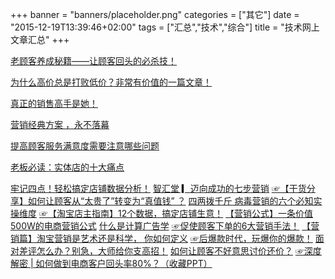 +++
banner = "banners/placeholder.png"
categories = ["其它"]
date = "2015-12-19T13:39:46+02:00"
tags = ["汇总","技术","综合"]
title = "技术网上文章汇总"
+++

    
[老顾客养成秘籍——让顾客回头的必杀技！](https://mp.weixin.qq.com/s?__biz=MjM5MDc1NDkyMA==&mid=203973763&idx=3&sn=133f81aea7b98f15a744d086d82070af&key=41ecb04b05111003c5f0d22c87568c1329ef241a2b9f8f8677bf0177abded881583313838c00dc73dc20e99a056aac7f&ascene=0&uin=MTM0ODQyNTk1&devicetype=iMac+MacBookAir7%2C1+OSX+OSX+10.10.5+build(14F1021)&version=11020201&pass_ticket=OUgFBuA2yqcV7ExJVNrQtm5NukTejEXnNHTun2M8jg8%3D)

[为什么高价总是打败低价？非常有价值的一篇文章！](https://mp.weixin.qq.com/s?__biz=MjM5MzA3NjU2MA==&mid=204475040&idx=5&sn=9bcb6917a172c59a634d7718c9091365&key=41ecb04b051110030ca414e151ca344b75242690599d3224682fc34dbe460986b0089d89bffbcd45be9048e461569e82&ascene=0&uin=MTM0ODQyNTk1&devicetype=iMac+MacBookAir7%2C1+OSX+OSX+10.10.5+build(14F1021)&version=11020201&pass_ticket=OUgFBuA2yqcV7ExJVNrQtm5NukTejEXnNHTun2M8jg8%3D)

[真正的销售高手是她！](https://mp.weixin.qq.com/s?__biz=MjM5Mzk5NjI4MA==&mid=207567598&idx=2&sn=76b2d269f49d080095e58b346460d999&scene=2&key=41ecb04b0511100388cd21a17b760045d3b341e8b200f28f6b2dce02f78a09e7cd110081b89188ff9829366056dac128&ascene=0&uin=MTM0ODQyNTk1&devicetype=iMac+MacBookAir7%2C1+OSX+OSX+10.10.5+build(14F1021)&version=11020201&pass_ticket=OUgFBuA2yqcV7ExJVNrQtm5NukTejEXnNHTun2M8jg8%3D)

[营销经典方案 ，永不落幕](https://mp.weixin.qq.com/s?__biz=MjM5NTE1Nzg4Mg==&mid=205431941&idx=8&sn=434a47dbf62b690cc2bcc2efb412e56f&key=41ecb04b051110030b047f2c76a6b49b14bdc1c08c9606ac367bcd47c05244fe6033170a3f6477b1dde59c7859e837d1&ascene=0&uin=MTM0ODQyNTk1&devicetype=iMac+MacBookAir7%2C1+OSX+OSX+10.10.5+build(14F1021)&version=11020201&pass_ticket=OUgFBuA2yqcV7ExJVNrQtm5NukTejEXnNHTun2M8jg8%3D)

[提高顾客服务满意度需要注意哪些问题](http://toutiao.com/a4489287698/?tt_from=weixin&utm_campaign=client_share&app=news_article&utm_source=weixin&iid=2765564223&utm_medium=toutiao_ios)

[老板必读：实体店的十大痛点](https://mp.weixin.qq.com/s?__biz=MzA3MjMxMjMyMg==&mid=401103311&idx=3&sn=59b4a2d258bef5f1072c8611eebcbfb9&scene=0&key=41ecb04b051110031250e2401bca4d3690aea612949654cf6f0059dbc061dcace8310a5af57635368106d7ff69c43085&ascene=0&uin=MTM0ODQyNTk1&devicetype=iMac+MacBookAir7%2C1+OSX+OSX+10.10.5+build(14F1021)&version=11020201&pass_ticket=OUgFBuA2yqcV7ExJVNrQtm5NukTejEXnNHTun2M8jg8%3D)

[牢记四点！轻松搞定店铺数据分析！](https://mp.weixin.qq.com/s?__biz=MjM5MDc1NDkyMA==&mid=203973763&idx=5&sn=cc409a0aabe338568065683d48ad8195&key=41ecb04b051110032c59aa536f07aaddd16201843f858963eaace9b4550f924cf2856d0542270c8febc4ba1e797c8efb&ascene=0&uin=MTM0ODQyNTk1&devicetype=iMac+MacBookAir7%2C1+OSX+OSX+10.10.5+build(14F1021)&version=11020201&pass_ticket=OUgFBuA2yqcV7ExJVNrQtm5NukTejEXnNHTun2M8jg8%3D)
[智汇堂 ▎迈向成功的七步营销](https://mp.weixin.qq.com/s?__biz=MjM5MTcxODM4Nw==&mid=213526794&idx=4&sn=df001b060d640f2cbb5ed46f186cc2a8&scene=1&key=41ecb04b051110034eb9366c138fc248c09331659a2163ad200fe4b202c9392b41ca617ac61b1769eda3949ee7fba415&ascene=0&uin=MTM0ODQyNTk1&devicetype=iMac+MacBookAir7%2C1+OSX+OSX+10.10.5+build(14F1021)&version=11020201&pass_ticket=OUgFBuA2yqcV7ExJVNrQtm5NukTejEXnNHTun2M8jg8%3D)
[☞【干货分享】如何让顾客从“太贵了”转变为“真值钱” ？](https://mp.weixin.qq.com/s?__biz=MjM5MDc1NDkyMA==&mid=203973763&idx=2&sn=bf2e07e1933ffea248898ab5e47bf183&key=41ecb04b051110030622fc174dca2d925df8385bf71882376aa8dbee5c51e0d68f9785956b2b347d23fe45f417009319&ascene=0&uin=MTM0ODQyNTk1&devicetype=iMac+MacBookAir7%2C1+OSX+OSX+10.10.5+build(14F1021)&version=11020201&pass_ticket=OUgFBuA2yqcV7ExJVNrQtm5NukTejEXnNHTun2M8jg8%3D)
[四两拨千斤 病毒营销的六个必知实操维度](https://mp.weixin.qq.com/s?__biz=MjM5OTM5OTAyMQ==&mid=208236779&idx=2&sn=35db4887f81206dbeae7278b0f88ccfa&key=41ecb04b0511100339ed705c5e04e2db4c73d5ef31c22f050038daa19af0a3d7574338525d9d13a360ca4a3b2910bc23&ascene=0&uin=MTM0ODQyNTk1&devicetype=iMac+MacBookAir7%2C1+OSX+OSX+10.10.5+build(14F1021)&version=11020201&pass_ticket=OUgFBuA2yqcV7ExJVNrQtm5NukTejEXnNHTun2M8jg8%3D)
[☞【淘宝店主指南】12个数据，搞定店铺生意！](https://mp.weixin.qq.com/s?__biz=MjM5MDc1NDkyMA==&mid=203865422&idx=3&sn=ce9ba452e22c75d8ed8435adeb62abf7&key=41ecb04b05111003f4532ebc10b87b158524559329823c3776c2b52f1e835b66d5502df424996e900793268e46230de1&ascene=0&uin=MTM0ODQyNTk1&devicetype=iMac+MacBookAir7%2C1+OSX+OSX+10.10.5+build(14F1021)&version=11020201&pass_ticket=OUgFBuA2yqcV7ExJVNrQtm5NukTejEXnNHTun2M8jg8%3D)
[【营销公式】一条价值500W的电商营销公式](https://mp.weixin.qq.com/s?__biz=MjM5MzAyODIyMA==&mid=208369720&idx=1&sn=9b91b2ea84ae106b9441d7cc48f1920e&key=41ecb04b05111003957f7c992a764a8953d3131bd802db25ac7d753574565ab93e1fb3bf879d8d03515bd512068a01a5&ascene=0&uin=MTM0ODQyNTk1&devicetype=iMac+MacBookAir7%2C1+OSX+OSX+10.10.5+build(14F1021)&version=11020201&pass_ticket=OUgFBuA2yqcV7ExJVNrQtm5NukTejEXnNHTun2M8jg8%3D)
[什么是计算广告学](https://mp.weixin.qq.com/s?__biz=MzA3NzQ0Mjc5NA==&mid=203860862&idx=1&sn=1b33885be592c4ec7000bdb7f1a1af99&scene=2&srcid=YJGG0i85fI8pq1e41Zya&key=41ecb04b051110033ad26151df39c3331c98898de332bda82f6b137922c980fcde49e2581812cc9b4efc8f466cb094d2&ascene=0&uin=MTM0ODQyNTk1&devicetype=iMac+MacBookAir7%2C1+OSX+OSX+10.10.5+build(14F1021)&version=11020201&pass_ticket=OUgFBuA2yqcV7ExJVNrQtm5NukTejEXnNHTun2M8jg8%3D)
[☞促使顾客下单的6大营销手法！](https://mp.weixin.qq.com/s?__biz=MjM5MDc1NDkyMA==&mid=204005936&idx=1&sn=6af1fe7f59d97883a3af67733002e200&key=41ecb04b0511100377a38aadbcc34c3d0fba01014a3122c479c4364f2b9b97baa175cdfaa2902a77551a7c07973aed31&ascene=0&uin=MTM0ODQyNTk1&devicetype=iMac+MacBookAir7%2C1+OSX+OSX+10.10.5+build(14F1021)&version=11020201&pass_ticket=OUgFBuA2yqcV7ExJVNrQtm5NukTejEXnNHTun2M8jg8%3D)
[【营销篇】淘宝营销是艺术还是科学， 你如何定义](https://mp.weixin.qq.com/s?__biz=MjM5MzAyODIyMA==&mid=203939785&idx=4&sn=4148749bd28e32ab38a3558ed13c835e&key=41ecb04b051110030fb69a24c18cb7156662aca55de443350a0198eaef53f36b2c4fc2ed87a185f90da91bf6deb3033b&ascene=0&uin=MTM0ODQyNTk1&devicetype=iMac+MacBookAir7%2C1+OSX+OSX+10.10.5+build(14F1021)&version=11020201&pass_ticket=OUgFBuA2yqcV7ExJVNrQtm5NukTejEXnNHTun2M8jg8%3D)
[☞后爆款时代，玩爆你的爆款！](https://mp.weixin.qq.com/s?__biz=MjM5MDc1NDkyMA==&mid=204073193&idx=5&sn=d4fe776278f34100f461ee08978a3ad8&key=41ecb04b05111003f96660362c7891d56a03971bab9b2a0b7547da965f9fc525bfbf151e270790c401b67786df6db613&ascene=0&uin=MTM0ODQyNTk1&devicetype=iMac+MacBookAir7%2C1+OSX+OSX+10.10.5+build(14F1021)&version=11020201&pass_ticket=OUgFBuA2yqcV7ExJVNrQtm5NukTejEXnNHTun2M8jg8%3D)
[面对差评怎么办？别急，大师给你支高招！](https://mp.weixin.qq.com/s?__biz=MjM5MzAyODIyMA==&mid=207996160&idx=2&sn=cc078252012394d5ea4f656eabd5364f&key=41ecb04b051110030d640a40573e6b78239de685ebf462d0b8560c096377cdecf04eb581893277500fe88103d8b5dc57&ascene=0&uin=MTM0ODQyNTk1&devicetype=iMac+MacBookAir7%2C1+OSX+OSX+10.10.5+build(14F1021)&version=11020201&pass_ticket=OUgFBuA2yqcV7ExJVNrQtm5NukTejEXnNHTun2M8jg8%3D)
[如何让顾客不好意思讨价还价？](https://mp.weixin.qq.com/s?__biz=MjM5NTE1Nzg4Mg==&mid=205006733&idx=7&sn=a667347ee88386fd5871616bc7ba876a&key=41ecb04b05111003d8298be4dfe05cb3e03c621045c546770906be05b3c38edbce81feba256881df3bd7c50873270127&ascene=0&uin=MTM0ODQyNTk1&devicetype=iMac+MacBookAir7%2C1+OSX+OSX+10.10.5+build(14F1021)&version=11020201&pass_ticket=OUgFBuA2yqcV7ExJVNrQtm5NukTejEXnNHTun2M8jg8%3D)
[☞深度解密 | 如何做到电商客户回头率80%？（收藏PPT）](https://mp.weixin.qq.com/s?__biz=MjM5MDc1NDkyMA==&mid=206792906&idx=5&sn=f0be67ea1aa98382fc465c19535d1624&key=41ecb04b051110034e8beb6e2a85820025c070cef43370d9fb0f489131cdd0137faad905aae6073b997774a29ccf105c&ascene=0&uin=MTM0ODQyNTk1&devicetype=iMac+MacBookAir7%2C1+OSX+OSX+10.10.5+build(14F1021)&version=11020201&pass_ticket=OUgFBuA2yqcV7ExJVNrQtm5NukTejEXnNHTun2M8jg8%3D)













